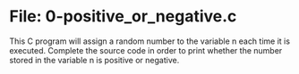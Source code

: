 # File: 0-positive_or_negative.c
This C program will assign a random number to the variable n each time it is executed. Complete the source code in order to print whether the number stored in the variable n is positive or negative.
